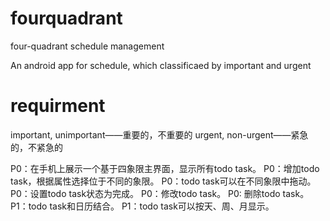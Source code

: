 fourquadrant
============

four-quadrant schedule management

An android app for schedule, which classificaed by important and urgent

requirment
=========== 

important, unimportant——重要的，不重要的
urgent, non-urgent——紧急的，不紧急的

P0：在手机上展示一个基于四象限主界面，显示所有todo task。
P0：增加todo task，根据属性选择位于不同的象限。
P0：todo task可以在不同象限中拖动。
P0：设置todo task状态为完成。
P0：修改todo task。
P0: 删除todo task。
P1：todo task和日历结合。
P1：todo task可以按天、周、月显示。
